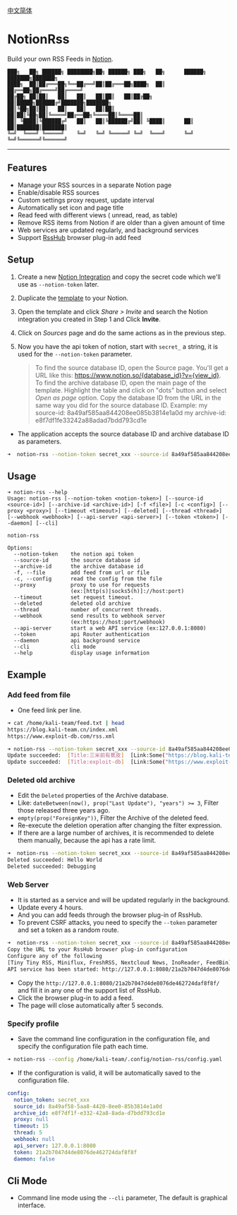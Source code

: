 [中文简体](https://blog.kali-team.cn/Notion-Rss-af7ee0e285db424e8f8349df9a92291e)

# NotionRss

Build your own RSS Feeds in [Notion](https://notion.so).

```text
███╗   ██╗ ██████╗ ████████╗██╗ ██████╗ ███╗   ██╗      ██████╗ ███████╗███████╗
████╗  ██║██╔═══██╗╚══██╔══╝██║██╔═══██╗████╗  ██║      ██╔══██╗██╔════╝██╔════╝
██╔██╗ ██║██║   ██║   ██║   ██║██║   ██║██╔██╗ ██║█████╗██████╔╝███████╗███████╗
██║╚██╗██║██║   ██║   ██║   ██║██║   ██║██║╚██╗██║╚════╝██╔══██╗╚════██║╚════██║
██║ ╚████║╚██████╔╝   ██║   ██║╚██████╔╝██║ ╚████║      ██║  ██║███████║███████║
╚═╝  ╚═══╝ ╚═════╝    ╚═╝   ╚═╝ ╚═════╝ ╚═╝  ╚═══╝      ╚═╝  ╚═╝╚══════╝╚══════╝
```

---

## Features

- Manage your RSS sources in a separate Notion page
- Enable/disable RSS sources
- Custom settings proxy request, update interval
- Automatically set icon and page title
- Read feed with different views ( unread, read, as table)
- Remove RSS items from Notion if are older than a given amount of time
- Web services are updated regularly, and background services
- Support [RssHub](https://docs.rsshub.app) browser plug-in add feed

## Setup

1. Create a new [Notion Integration](https://www.notion.so/my-integrations) and
   copy the secret code which we'll use as `--notion-token` later.
2. Duplicate the
   [template](https://kali-team.notion.site/c7f65b5d5b33470484dcf43dd6db3350)
   to your Notion.
3. Open the template and click _Share > Invite_ and search the Notion
   integration you created in Step 1 and Click **Invite**.
4. Click on _Sources_ page and do the same actions as in the previous step.
5. Now you have the api token of notion, start with `secret_` a string,
   it is used for the `--notion-token` parameter.

   > To find the source database ID, open the Source page. You'll get a URL
   > like this: https://www.notion.so/{database_id}?v={view_id}. To find the
   > archive database ID, open the main page of the template. Highlight the table
   > and click on "dots" button and select _Open as page_ option. Copy the
   > database ID from the URL in the same way you did for the source database
   > ID.
   > Example: my source-id: 8a49af585aa844208ee085b3814e1a0d
   > my archive-id: e8f7df1fe33242a88adad7bdd793cd1e

- The application accepts the source database ID and archive database ID as parameters.

```bash
➜  notion-rss --notion-token secret_xxx --source-id 8a49af585aa844208ee085b3814e1a0d --archive-id e8f7df1fe33242a88adad7bdd793cd1e
```

## Usage

```text
➜ notion-rss --help
Usage: notion-rss [--notion-token <notion-token>] [--source-id <source-id>] [--archive-id <archive-id>] [-f <file>] [-c <config>] [--proxy <proxy>] [--timeout <timeout>] [--deleted] [--thread <thread>] [--webhook <webhook>] [--api-server <api-server>] [--token <token>] [--daemon] [--cli]

notion-rss

Options:
  --notion-token    the notion api token
  --source-id       the source database id
  --archive-id      the archive database id
  -f, --file        add feed from url or file
  -c, --config      read the config from the file
  --proxy           proxy to use for requests
                    (ex:[http(s)|socks5(h)]://host:port)
  --timeout         set request timeout.
  --deleted         deleted old archive
  --thread          number of concurrent threads.
  --webhook         send results to webhook server
                    (ex:https://host:port/webhook)
  --api-server      start a web API service (ex:127.0.0.1:8080)
  --token           api Router authentication
  --daemon          api background service
  --cli             cli mode
  --help            display usage information

```

## Example

### Add feed from file

- One feed link per line.

```bash
➜ cat /home/kali-team/feed.txt | head
https://blog.kali-team.cn/index.xml
https://www.exploit-db.com/rss.xml

➜ notion-rss --notion-token secret_xxx --source-id 8a49af585aa844208ee085b3814e1a0d --archive-id e8f7df1fe33242a88adad7bdd793cd1e --file /home/kali-team/feed.txt
Update succeeded:  [Title:三米前有蕉皮]  [Link:Some("https://blog.kali-team.cn/index.xml")]  [Status:Done] 
Update succeeded:  [Title:exploit-db]  [Link:Some("https://www.exploit-db.com/rss.xml")]  [Status:Done]
```

### Deleted old archive

- Edit the `Deleted` properties of the Archive database.
- Like: `dateBetween(now(), prop("Last Update"), "years") >= 3`, Filter those released three years ago.
- `empty(prop("ForeignKey"))`, Filter the Archive of the deleted feed.
- Re-execute the deletion operation after changing the filter expression.
- If there are a large number of archives, it is recommended to delete them manually, because the api has a rate limit.

```bash
➜  notion-rss --notion-token secret_xxx --source-id 8a49af585aa844208ee085b3814e1a0d --archive-id e8f7df1fe33242a88adad7bdd793cd1e --deleted
Deleted succeeded: Hello World
Deleted succeeded: Debugging
```

### Web Server

- It is started as a service and will be updated regularly in the background.
- Update every 4 hours.
- And you can add feeds through the browser plug-in of RssHub.
- To prevent CSRF attacks, you need to specify the `--token` parameter and set a token as a random route.

```bash
➜  notion-rss --notion-token secret_xxx --source-id 8a49af585aa844208ee085b3814e1a0d --archive-id e8f7df1fe33242a88adad7bdd793cd1e --api-server 127.0.0.1:8080 --token 21a2b7047d4de8076de462724daf8f8f
Copy the URL to your RssHub browser plug-in configuration
Configure any of the following
[Tiny Tiny RSS, Miniflux, FreshRSS, Nextcloud News, InoReader, FeedBin]
API service has been started: http://127.0.0.1:8080/21a2b7047d4de8076de462724daf8f8f/
```

- Copy the `http://127.0.0.1:8080/21a2b7047d4de8076de462724daf8f8f/` and fill it in any one of the support list of
  RssHub.
- Click the browser plug-in to add a feed.
- The page will close automatically after 5 seconds.

### Specify profile

- Save the command line configuration in the configuration file, and specify the configuration file path each time.

```bash
➜ notion-rss --config /home/kali-team/.config/notion-rss/config.yaml

```

- If the configuration is valid, it will be automatically saved to the configuration file.

```yaml
config:
  notion_token: secret_xxx
  source_id: 8a49af58-5aa8-4420-8ee0-85b3814e1a0d
  archive_id: e8f7df1f-e332-42a8-8ada-d7bdd793cd1e
  proxy: null
  timeout: 15
  thread: 5
  webhook: null
  api_server: 127.0.0.1:8080
  token: 21a2b7047d4de8076de462724daf8f8f
  daemon: false
```

## Cli Mode

- Command line mode using the `--cli` parameter, The default is graphical interface.
